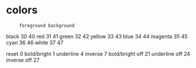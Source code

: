 # colors

         foreground background
black        30         40
red          31         41
green        32         42
yellow       33         43
blue         34         44
magenta      35         45
cyan         36         46
white        37         47


reset             0 
bold/bright       1 
underline         4
inverse           7
bold/bright off  21
underline off    24
inverse off      27



